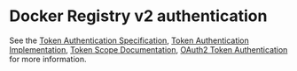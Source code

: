 <!--[metadata]>
+++
title = "Docker Registry Token Authentication"
description = "Docker Registry v2 authentication schema"
keywords = ["registry, on-prem, images, tags, repository, distribution, authentication, advanced"]
+++
<![end-metadata]-->

# Docker Registry v2 authentication

See the [Token Authentication Specification](token.md),
[Token Authentication Implementation](jwt.md),
[Token Scope Documentation](scope.md),
[OAuth2 Token Authentication](oauth.md) for more information.
